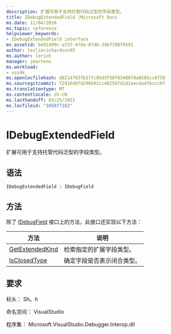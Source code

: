 ```yaml
---
description: 扩展可用于支持托管代码泛型的字段类型。
title: IDebugExtendedField |Microsoft Docs
ms.date: 11/04/2016
ms.topic: reference
helpviewer_keywords:
- IDebugExtendedField interface
ms.assetid: b491499c-af57-47da-87d6-34b7398f6591
author: leslierichardson95
ms.author: lerich
manager: jmartens
ms.workload:
- vssdk
ms.openlocfilehash: d8214703fb1ffc05d3f58f8348870a8505cc8f59
ms.sourcegitcommit: f2916d8fd296b92cc402597d1d1eecda4f6cccbf
ms.translationtype: MT
ms.contentlocale: zh-CN
ms.lasthandoff: 03/25/2021
ms.locfileid: "105077182"
---
```

# <a name="idebugextendedfield"></a>IDebugExtendedField
扩展可用于支持托管代码泛型的字段类型。

## <a name="syntax"></a>语法

```
IDebugExtendedField : IDebugField
```

## <a name="methods"></a>方法
 除了 [IDebugField](../../../extensibility/debugger/reference/idebugfield.md) 接口上的方法，此接口还实现以下方法：

|方法|说明|
|------------|-----------------|
|[GetExtendedKind](../../../extensibility/debugger/reference/idebugextendedfield-getextendedkind.md)|检索指定的扩展字段类型。|
|[IsClosedType](../../../extensibility/debugger/reference/idebugextendedfield-isclosedtype.md)|确定字段是否表示闭合类型。|

## <a name="requirements"></a>要求
 标头： Sh。h

 命名空间： VisualStudio

 程序集： Microsoft.VisualStudio.Debugger.Interop.dll
